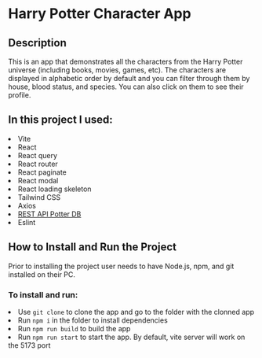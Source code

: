 <h1>Harry Potter Character App</h1>
<div><h2>Description</h2>
<p>This is an app that demonstrates all the characters from the Harry Potter universe (including books, movies, games, etc). 
The characters are displayed in alphabetic order by default and you can filter through them by house, blood status, and species. You can also click on them to see their profile.</p>
<h2>In this project I used:</h2>
<li>Vite</li>
<li>React</li>
<li>React query</li>
<li>React router</li>
<li>React paginate</li>
<li>React modal</li>
<li>React loading skeleton</li>
<li>Tailwind CSS</li>
<li>Axios</li>
<li><a href="https://potterdb.com/">REST API Potter DB</a></li>
<li>Eslint</li>
</div>
<h2>How to Install and Run the Project</h2>
<p>Prior to installing the project user needs to have Node.js, npm, and git installed on their PC.</p>
<h3>To install and run:</h3>
<li>Use <code>git clone</code> to clone the app and go to the folder with the clonned app</li>
<li>Run <code>npm i</code> in the folder to install dependencies</li>
<li>Run <code>npm run build</code> to build the app</li>
<li>Run <code>npm run start</code> to start the app. By default, vite server will work on the 5173 port</li>
